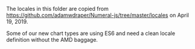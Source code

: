 The locales in this folder are copied from https://github.com/adamwdraper/Numeral-js/tree/master/locales on April 19, 2019.

Some of our new chart types are using ES6 and need a clean locale definition without the AMD baggage.